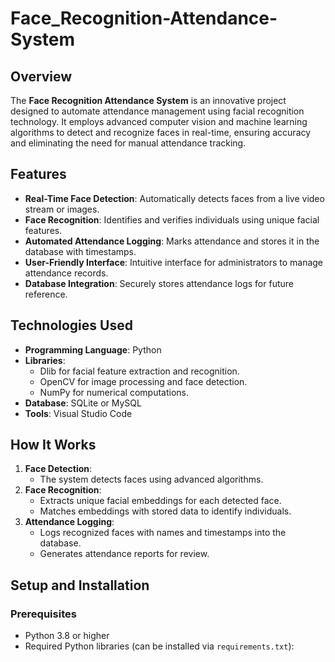 # Face_Recognition-Attendance-System

## Overview
The **Face Recognition Attendance System** is an innovative project designed to automate attendance management using facial recognition technology. 
It employs advanced computer vision and machine learning algorithms to detect and recognize faces in real-time, ensuring accuracy and eliminating the need for manual attendance tracking.

## Features
- **Real-Time Face Detection**: Automatically detects faces from a live video stream or images.
- **Face Recognition**: Identifies and verifies individuals using unique facial features.
- **Automated Attendance Logging**: Marks attendance and stores it in the database with timestamps.
- **User-Friendly Interface**: Intuitive interface for administrators to manage attendance records.
- **Database Integration**: Securely stores attendance logs for future reference.

## Technologies Used
- **Programming Language**: Python
- **Libraries**:
  - Dlib for facial feature extraction and recognition.
  - OpenCV for image processing and face detection.
  - NumPy for numerical computations.
- **Database**: SQLite or MySQL
- **Tools**: Visual Studio Code 

## How It Works
1. **Face Detection**:
   - The system detects faces using advanced algorithms.
2. **Face Recognition**:
   - Extracts unique facial embeddings for each detected face.
   - Matches embeddings with stored data to identify individuals.
3. **Attendance Logging**:
   - Logs recognized faces with names and timestamps into the database.
   - Generates attendance reports for review.

## Setup and Installation
### Prerequisites
- Python 3.8 or higher
- Required Python libraries (can be installed via `requirements.txt`):
